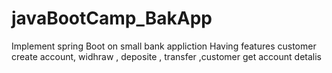 # javaBootCamp_BakApp
Implement spring Boot on small bank appliction 
Having features customer create account, widhraw , deposite , transfer ,customer get account detalis 
